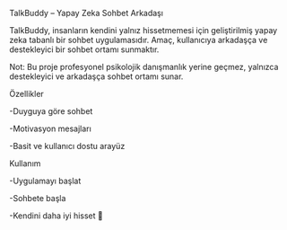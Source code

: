 TalkBuddy – Yapay Zeka Sohbet Arkadaşı

TalkBuddy, insanların kendini yalnız hissetmemesi için geliştirilmiş yapay zeka tabanlı bir sohbet uygulamasıdır.
Amaç, kullanıcıya arkadaşça ve destekleyici bir sohbet ortamı sunmaktır.

Not: Bu proje profesyonel psikolojik danışmanlık yerine geçmez, yalnızca destekleyici ve arkadaşça sohbet ortamı sunar.



Özellikler

-Duyguya göre sohbet

-Motivasyon mesajları

-Basit ve kullanıcı dostu arayüz


Kullanım

-Uygulamayı başlat

-Sohbete başla

-Kendini daha iyi hisset 🎯
